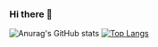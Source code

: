 ### Hi there 👋

<!--
**peeranat45/peeranat45** is a ✨ _special_ ✨ repository because its `README.md` (this file) appears on your GitHub profile.

Here are some ideas to get you started:

- 🔭 I’m currently working on ...
- 🌱 I’m currently learning ...
- 👯 I’m looking to collaborate on ...
- 🤔 I’m looking for help with ...
- 💬 Ask me about ...
- 📫 How to reach me: ...
- 😄 Pronouns: ...
- ⚡ Fun fact: ...
-->
![Anurag's GitHub stats](https://github-readme-stats.vercel.app/api?username=peeranat45&hide=contribs&show_icons=true&theme=radical)
[![Top Langs](https://github-readme-stats.vercel.app/api/top-langs/?username=peeranat45&hide=javascript,html)](https://github.com/anuraghazra/github-readme-stats)
